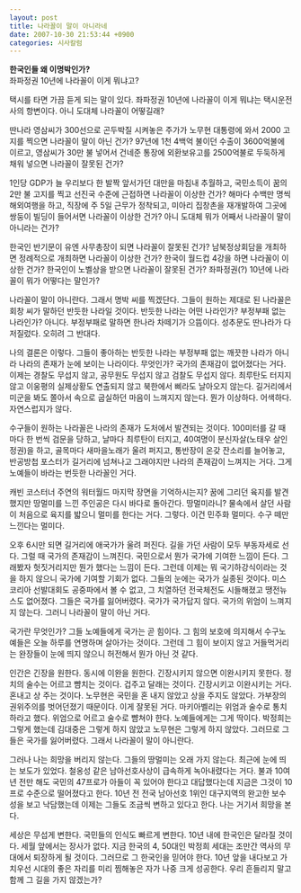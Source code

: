 ```yaml
---
layout: post
title: 나라꼴이 말이 아니라네
date: 2007-10-30 21:53:44 +0900
categories: 시사칼럼
---
```

**한국인들 왜 이명박인가?**  
좌파정권 10년에 나라꼴이 이게 뭐냐고?

택시를 타면 가끔 듣게 되는 말이 있다. 좌파정권 10년에 나라꼴이 이게 뭐냐는 택시운전사의 항변이다. 아니 도대체 나라꼴이 어떻길래? 

딴나라 영삼씨가 300선으로 곤두박질 시켜놓은 주가가 노무현 대통령에 와서 2000 고지를 찍으면 나라꼴이 말이 아닌 건가? 97년에 1천 4백억 불이던 수출이 3600억불에 이르고, 영삼씨가 30만 불 넣어서 건네준 통장에 외환보유고를 2500억불로 두둑하게 채워 넣으면 나라꼴이 잘못된 건가? 

1인당 GDP가 늘 우리보다 한 발짝 앞서가던 대만을 마침내 추월하고, 국민소득이 꿈의 2만 불 고지를 찍고 선진국 수준에 근접하면 나라꼴이 이상한 건가? 해마다 수백만 명씩 해외여행을 하고, 직장에 주 5일 근무가 정착되고, 미아리 집창촌을 재개발하여 그곳에 쌍둥이 빌딩이 들어서면 나라꼴이 이상한 건가? 아니 도대체 뭐가 어째서 나라꼴이 말이 아니라는 건가?

한국인 반기문이 유엔 사무총장이 되면 나라꼴이 잘못된 건가? 남북정상회담을 개최하면 정례적으로 개최하면 나라꼴이 이상한 건가? 한국이 월드컵 4강을 하면 나라꼴이 이상한 건가? 한국인이 노벨상을 받으면 나라꼴이 잘못된 건가? 좌파정권(?) 10년에 나라꼴이 뭐가 어떻다는 말인가?

나라꼴이 말이 아니란다. 그래서 명박 씨를 찍겠단다. 그들이 원하는 제대로 된 나라꼴은 회창 씨가 말하던 반듯한 나라일 것이다. 반듯한 나라는 어떤 나라인가? 부정부패 없는 나라인가? 아니다. 부정부패로 말하면 한나라 차떼기가 으뜸이다. 성추문도 딴나라가 다 저질렀다. 오히려 그 반대다. 

나의 결론은 이렇다. 그들이 좋아하는 반듯한 나라는 부정부패 없는 깨끗한 나라가 아니라 나라의 존재가 눈에 보이는 나라이다. 무엇인가? 국가의 존재감이 없어졌다는 거다. 이제는 경찰도 무섭지 않고, 공무원도 무섭지 않고 검찰도 무섭지 않다. 최루탄도 터지지 않고 이웅평의 실제상황도 연출되지 않고 북한에서 삐라도 날아오지 않는다. 길거리에서 미군을 봐도 쫄아서 속으로 굽실하던 마음이 느껴지지 않는다. 뭔가 이상하다. 어색하다. 자연스럽지가 않다. 

수구들이 원하는 나라꼴은 나라의 존재가 도처에서 발견되는 것이다. 100미터를 갈 때마다 한 번씩 검문을 당하고, 날마다 최루탄이 터지고, 40여명이 분신자살(노태우 살인정권)을 하고, 골목마다 새마을노래가 울려 퍼지고, 통반장이 온갖 잔소리를 늘어놓고, 반공방첩 포스터가 길거리에 넘쳐나고 그래야지만 나라의 존재감이 느껴지는 거다. 그게 노예들이 바라는 번듯한 나라꼴인 거다. 

캐빈 코스터너 주연의 워터월드 마지막 장면을 기억하시는지? 꿈에 그리던 육지를 발견했지만 땅멀미를 느낀 주인공은 다시 바다로 돌아간다. 땅멀미라니? 물속에서 살던 사람이 처음으로 육지를 밟으니 멀미를 한다는 거다. 그렇다. 이건 민주화 멀미다. 수구 떼만 느낀다는 멀미다. 

오후 6시만 되면 길거리에 애국가가 울려 퍼진다. 길을 가던 사람이 모두 부동자세로 선다. 그럴 때 국가의 존재감이 느껴진다. 국민으로서 뭔가 국가에 기여한 느낌이 든다. 그래봤자 헛짓거리지만 뭔가 했다는 느낌이 든다. 그런데 이제는 뭐 국기하강식이라는 것을 하지 않으니 국가에 기여할 기회가 없다. 그들의 눈에는 국가가 실종된 것이다. 미스코리아 선발대회도 공중파에서 볼 수 없고, 그 치열하던 전국체전도 시들해졌고 땡전뉴스도 없어졌다. 그들은 국가를 잃어버렸다. 국가가 국가답지 않다. 국가의 위엄이 느껴지지 않는다. 그러니 나라꼴이 말이 아닌 거다. 

국가란 무엇인가? 그들 노예들에게 국가는 곧 힘이다. 그 힘의 보호에 의지해서 수구노예들은 오늘 하루를 연명하며 살아가는 것이다. 그런데 그 힘이 보이지 않고 거들먹거리는 완장들이 눈에 띄지 않으니 허전해서 뭔가 아닌 것 같다. 

인간은 긴장을 원한다. 동시에 이완을 원한다. 긴장시키지 않으면 이완시키지 못한다. 정치의 술수는 어르고 뺨치는 것이다. 겁주고 달래는 것이다. 긴장시키고 이완시키는 거다. 혼내고 상 주는 것이다. 노무현은 국민을 혼 내지 않았고 상을 주지도 않았다. 가부장의 권위주의를 벗어던졌기 때문이다. 이게 잘못된 거다. 마키아벨리는 위엄과 술수로 통치하라고 했다. 위엄으로 어르고 술수로 뺨쳐야 한다. 노예들에게는 그게 딱이다. 박정희는 그렇게 했는데 김대중은 그렇게 하지 않았고 노무현은 그렇게 하지 않았다. 그러므로 그들은 국가를 잃어버렸다. 그래서 나라꼴이 말이 아니란다. 

그러나 나는 희망을 버리지 않는다. 그들의 땅멀미는 오래 가지 않는다. 최근에 눈에 띄는 보도가 있었다. 철옹성 같은 남아선호사상이 급속하게 녹아내렸다는 거다. 불과 10여 년 전만 해도 국민의 47프로가 아들이 꼭 있어야 한다고 대답했다는데 지금은 그것이 10프로 수준으로 떨어졌다고 한다. 10년 전 전국 남아선호 1위인 대구지역의 완고한 보수성을 보고 낙담했는데 이제는 그들도 조금씩 변하고 있다고 한다. 나는 거기서 희망을 본다. 

세상은 무섭게 변한다. 국민들의 인식도 빠르게 변한다. 10년 내에 한국인은 달라질 것이다. 세월 앞에서는 장사가 없다. 지금 한국의 4, 50대인 박정희 세대는 조만간 역사의 무대에서 퇴장하게 될 것이다. 그러므로 그 한국인을 믿어야 한다. 10년 앞을 내다보고 가치우선 시대의 좋은 자리를 미리 찜해놓은 자가 나중 크게 성공한다. 우리 흔들리지 말고 함께 그 길을 가지 않겠는가?